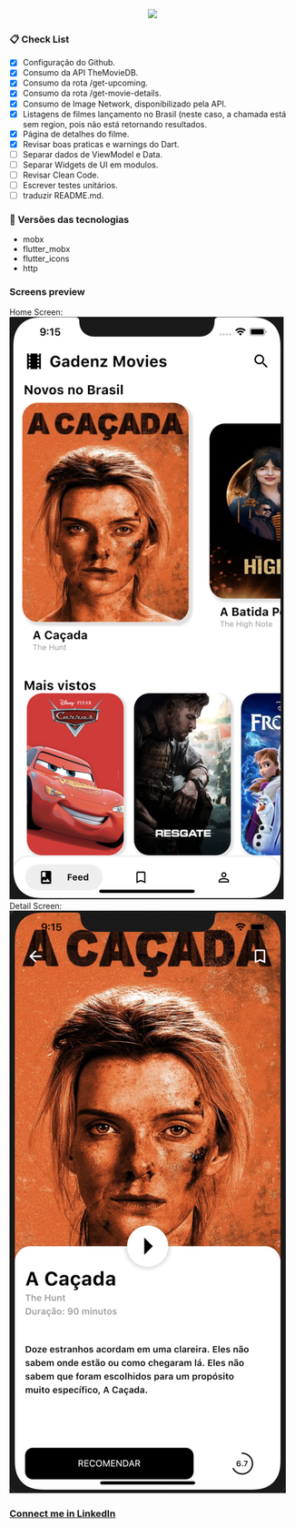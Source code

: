 <p align="center">
<img src="screenshots/logo.png" />
</p>

### :clipboard: Check List
- [x] Configuração do Github.
- [x] Consumo da API TheMovieDB.
- [x] Consumo da rota /get-upcoming.
- [x] Consumo da rota /get-movie-details.
- [x] Consumo de Image Network, disponibilizado pela API.
- [x] Listagens de filmes lançamento no Brasil (neste caso, a chamada está sem region, pois não está retornando resultados.
- [x] Página de detalhes do filme.
- [x] Revisar boas praticas e warnings do Dart.
- [ ] Separar dados de ViewModel e Data.
- [ ] Separar Widgets de UI em modulos.
- [ ] Revisar Clean Code.
- [ ] Escrever testes unitários.
- [ ] traduzir README.md.

### :electric_plug: Versões das tecnologias

- mobx
- flutter_mobx
- flutter_icons
- http


### Screens preview
Home Screen: <br/>
<img src="assets/screenshots/screen2.png" /> <br/>
Detail Screen: <br/>
<img src="assets/screenshots/screen1.png" /> <br/>

### <a href="https://www.linkedin.com/in/fabiano-gadenz-9186b0154/">Connect me in LinkedIn</a>
